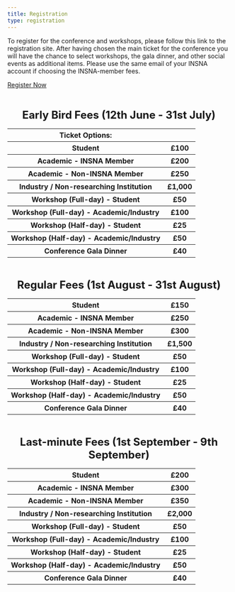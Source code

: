 ```yaml
---
title: Registration
type: registration
---
```


To register for the conference and workshops, please follow this link to the registration site. After having chosen the main ticket for the conference you will have the chance to select workshops, the gala dinner, and other social events as additional items.
Please use the same email of your INSNA account if choosing the INSNA-member fees. 

<div class="flex flex-row w-full justify-center pt-6">
<a class="px-10 py-2 text-gray-200 bg-eusnblue rounded-full shadow-md text-lg hover:bg-gray-800 hover:border-red" href="https://store.gre.ac.uk/conferences-and-events/faculties-schools/fob/eusn-conference/6th-european-conference-on-social-networks" target="_blank">Register Now</a>
</div>
<p>&nbsp;</p>

**<p align="center"><font size="5">Early Bird Fees (12th June - 31st July)</p></font>**
<table align="center">
  <tr>
 <th>Ticket Options:</th> 
   </tr>

<th>Student</th> <th>£100</th>
  </tr>
<th>Academic - INSNA Member</th> 	<th>£200</th>
  </tr>
  <tr>
<th>Academic - Non-INSNA Member</th> 	<th>£250</th>
  </tr>
  <tr>
<th>Industry / Non-researching Institution</th> <th>£1,000</th>
  </tr>
  <tr>
<th>Workshop (Full-day) - Student</th> <th>£50</th>
  </tr>
  <tr>
<th>Workshop (Full-day) - Academic/Industry</th> <th>£100</th>
  </tr>
  <tr>
<th>Workshop (Half-day) - Student</th> <th>£25</th>
  </tr>
  <tr>
<th>Workshop (Half-day) - Academic/Industry</th> <th>£50</th>
  </tr>
  <tr>
<th>Conference Gala Dinner</th> <th>£40</th>
  </tr>
</table>
<p>&nbsp;</p>

**<p align="center"><font size="5">Regular Fees (1st August - 31st August)</p></font>**
<table align="center">
  <tr>
<th>Student</th> <th>£150</th>
  </tr>
<th>Academic - INSNA Member</th> 	<th>£250</th>
  </tr>
  <tr>
<th>Academic - Non-INSNA Member</th> 	<th>£300</th>
  </tr>
  <tr>
<th>Industry / Non-researching Institution</th> <th>£1,500</th>
  </tr>
  <tr>
<th>Workshop (Full-day) - Student</th> <th>£50</th>
  </tr>
  <tr>
<th>Workshop (Full-day) - Academic/Industry</th> <th>£100</th>
  </tr>
  <tr>
<th>Workshop (Half-day) - Student</th> <th>£25</th>
  </tr>
  <tr>
<th>Workshop (Half-day) - Academic/Industry</th> <th>£50</th>
  </tr>
  <tr>
<th>Conference Gala Dinner</th> <th>£40</th>
  </tr>
</table>
<p>&nbsp;</p>

**<p align="center"><font size="5">Last-minute Fees (1st September - 9th September)</p></font>**
<table align="center">
  <tr>
<th>Student</th> <th>£200</th>
  </tr>
<th>Academic - INSNA Member</th> 	<th>£300</th>
  </tr>
  <tr>
<th>Academic - Non-INSNA Member</th> 	<th>£350</th>
  </tr>
  <tr>
<th>Industry / Non-researching Institution</th> <th>£2,000</th>
  </tr>
  <tr>
<th>Workshop (Full-day) - Student</th> <th>£50</th>
  </tr>
  <tr>
<th>Workshop (Full-day) - Academic/Industry</th> <th>£100</th>
  </tr>
  <tr>
<th>Workshop (Half-day) - Student</th> <th>£25</th>
  </tr>
  <tr>
<th>Workshop (Half-day) - Academic/Industry</th> <th>£50</th>
  </tr>
  <tr>
<th>Conference Gala Dinner</th> <th>£40</th>
  </tr>
</table>
<p>&nbsp;</p>



